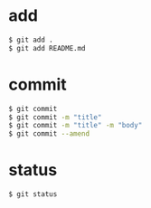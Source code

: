 
# add

```bash
$ git add .
$ git add README.md
```

# commit

```bash
$ git commit
$ git commit -m "title"
$ git commit -m "title" -m "body"
$ git commit --amend
```

# status

```bash
$ git status
```

<!-- 
add: 将文件增加到暂存区

commit: 将暂存区的文件添加到储存区中

status: 显示工作树状态
-->